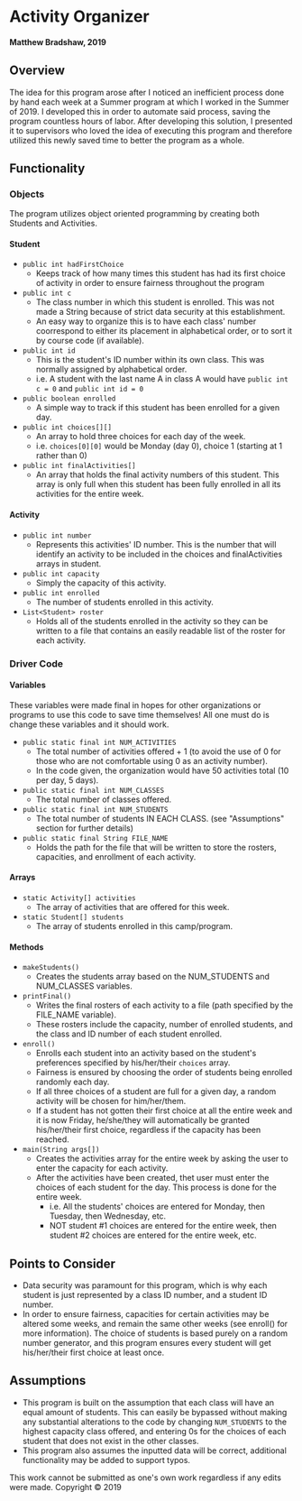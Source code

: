 # Activity Organizer
#### Matthew Bradshaw, 2019

## Overview
The idea for this program arose after I noticed an inefficient process done by hand each week at a Summer program at which I worked in the Summer of 2019.  I developed this in order to automate said process, saving the program countless hours of labor.  After developing this solution, I presented it to supervisors who loved the idea of executing this program and therefore utilized this newly saved time to better the program as a whole.

## Functionality
### Objects
The program utilizes object oriented programming by creating both Students and Activities.
#### Student
* `public int hadFirstChoice`
    * Keeps track of how many times this student has had its first choice of activity in order to ensure fairness throughout the program
* `public int c`
    * The class number in which this student is enrolled.  This was not made a String because of strict data security at this establishment.
    * An easy way to organize this is to have each class' number coorrespond to either its placement in alphabetical order, or to sort it by course code (if available).
* `public int id`
    * This is the student's ID number within its own class.  This was normally assigned by alphabetical order.
    * i.e.  A student with the last name A in class A would have `public int c = 0` and `public int id = 0`
* `public boolean enrolled`
    * A simple way to track if this student has been enrolled for a given day.
* `public int choices[][]`
    * An array to hold three choices for each day of the week.
    * i.e. `choices[0][0]` would be Monday (day 0), choice 1 (starting at 1 rather than 0)
* `public int finalActivities[]`
    * An array that holds the final activity numbers of this student.  This array is only full when this student has been fully enrolled in all its activities for the entire week.
#### Activity
* `public int number`
    * Represents this activities' ID number.  This is the number that will identify an activity to be included in the choices and finalActivities arrays in student.
* `public int capacity`
    * Simply the capacity of this activity.
* `public int enrolled`
    * The number of students enrolled in this activity.
* `List<Student> roster`
    * Holds all of the students enrolled in the activity so they can be written to a file that contains an easily readable list of the roster for each activity.

### Driver Code
#### Variables
These variables were made final in hopes for other organizations or programs to use this code to save time themselves!  All one must do is change these variables and it should work.
* `public static final int NUM_ACTIVITIES`
    * The total number of activities offered + 1 (to avoid the use of 0 for those who are not comfortable using 0 as an activity number).
    * In the code given, the organization would have 50 activities total (10 per day, 5 days).
* `public static final int NUM_CLASSES`
    * The total number of classes offered.
* `public static final int NUM_STUDENTS`
    * The total number of students IN EACH CLASS.  (see "Assumptions" section for further details)
* `public static final String FILE_NAME`
    * Holds the path for the file that will be written to store the rosters, capacities, and enrollment of each activity.
#### Arrays
* `static Activity[] activities`
    * The array of activities that are offered for this week.
* `static Student[] students`
    * The array of students enrolled in this camp/program.
#### Methods
* `makeStudents()`
    * Creates the students array based on the NUM_STUDENTS and NUM_CLASSES variables.
* `printFinal()`
    * Writes the final rosters of each activity to a file (path specified by the FILE_NAME variable).
    * These rosters include the capacity, number of enrolled students, and the class and ID number of each student enrolled.
* `enroll()`
    * Enrolls each student into an activity based on the student's preferences specified by his/her/their `choices` array.
    * Fairness is ensured by choosing the order of students being enrolled randomly each day.
    * If all three choices of a student are full for a given day, a random activity will be chosen for him/her/them.
    * If a student has not gotten their first choice at all the entire week and it is now Friday, he/she/they will automatically be granted his/her/their first choice, regardless if the capacity has been reached.
* `main(String args[])`
    * Creates the activities array for the entire week by asking the user to enter the capacity for each activity.
    * After the activities have been created, thet user must enter the choices of each student for the day.  This process is done for the entire week.
       * i.e. All the students' choices are entered for Monday, then Tuesday, then Wednesday, etc.
       * NOT student #1 choices are entered for the entire week, then student #2 choices are entered for the entire week, etc.

## Points to Consider
* Data security was paramount for this program, which is why each student is just represented by a class ID number, and a student ID number.
* In order to ensure fairness, capacities for certain activities may be altered some weeks, and remain the same other weeks (see enroll() for more information).  The choice of students is based purely on a random number generator, and this program ensures every student will get his/her/their first choice at least once.
## Assumptions
* This program is built on the assumption that each class will have an equal amount of students.  This can easily be bypassed without making any substantial alterations to the code by changing `NUM_STUDENTS` to the highest capacity class offered, and entering 0s for the choices of each student that does not exist in the other classes.
* This program also assumes the inputted data will be correct, additional functionality may be added to support typos.

This work cannot be submitted as one's own work regardless if any edits were made. 
Copyright © 2019
